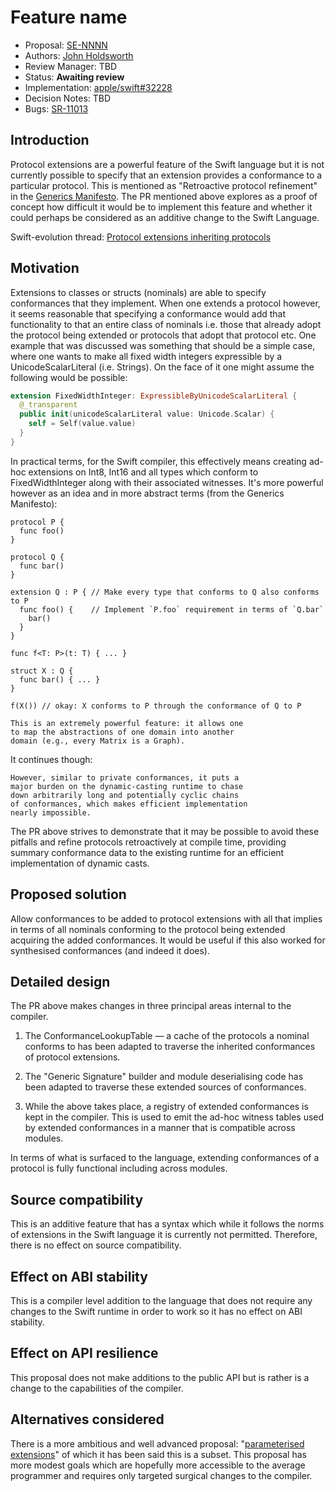 # Feature name

* Proposal: [SE-NNNN](0000-retroactive-protocol-refinement.md)
* Authors: [John Holdsworth](https://github.com/johnno1962)
* Review Manager: TBD
* Status: **Awaiting review**
* Implementation: [apple/swift#32228](https://github.com/apple/swift/pull/32228)
* Decision Notes: TBD
* Bugs: [SR-11013](https://bugs.swift.org/browse/SR-11013)

## Introduction

Protocol extensions are a powerful feature of the Swift language but it is not currently possible to specify that an extension provides a conformance to a particular protocol. This is mentioned as "Retroactive protocol refinement" in the [Generics Manifesto](https://github.com/apple/swift/blob/master/docs/GenericsManifesto.md#retroactive-protocol-refinement). The PR mentioned above explores as a proof of concept how difficult it would be to implement this feature and whether it could perhaps be considered as an additive change to the Swift Language.

Swift-evolution thread: [Protocol extensions inheriting protocols](https://forums.swift.org/t/protocol-extensions-inheriting-protocols/25491/8)

## Motivation

Extensions to classes or structs (nominals) are able to specify conformances that they implement. When one extends a protocol however, it seems reasonable that specifying a conformance would add that functionality to that an entire class of nominals i.e. those that already adopt the protocol being extended or protocols that adopt that protocol etc. One example that was discussed was something that should be a simple case, where one wants to make all fixed width integers expressible by a UnicodeScalarLiteral (i.e. Strings). On the face of it one might assume the following would be possible:

```Swift
extension FixedWidthInteger: ExpressibleByUnicodeScalarLiteral {
  @_transparent
  public init(unicodeScalarLiteral value: Unicode.Scalar) {
    self = Self(value.value)
  }
}
```
In practical terms, for the Swift compiler, this effectively means creating ad-hoc extensions on Int8, Int16 and all types which conform to FixedWidthInteger along with their associated witnesses. It's more powerful however as an idea and in more abstract terms (from the Generics Manifesto):

```
protocol P {
  func foo()
}

protocol Q {
  func bar()
}

extension Q : P { // Make every type that conforms to Q also conforms to P
  func foo() {    // Implement `P.foo` requirement in terms of `Q.bar`
    bar()
  }
}

func f<T: P>(t: T) { ... }

struct X : Q {
  func bar() { ... }
}

f(X()) // okay: X conforms to P through the conformance of Q to P
```
```
This is an extremely powerful feature: it allows one
to map the abstractions of one domain into another
domain (e.g., every Matrix is a Graph).
```
It continues though:

```
However, similar to private conformances, it puts a
major burden on the dynamic-casting runtime to chase
down arbitrarily long and potentially cyclic chains
of conformances, which makes efficient implementation
nearly impossible.
```
The PR above strives to demonstrate that it may be possible to avoid these pitfalls and refine protocols retroactively at compile time, providing summary conformance data to the existing runtime for an efficient implementation of dynamic casts.

## Proposed solution

Allow conformances to be added to protocol extensions with all that implies in terms of all nominals conforming to the protocol being extended acquiring the added conformances. It would be useful if this also worked for synthesised conformances (and indeed it does).

## Detailed design

The PR above makes changes in three principal areas internal to the compiler.

1)  The ConformanceLookupTable — a cache of the protocols a nominal conforms to has been adapted to traverse the inherited conformances of protocol extensions.

2) The "Generic Signature" builder and module deserialising code has been adapted to traverse these extended sources of conformances.

3) While the above takes place, a registry of extended conformances is kept in the compiler. This is used to emit the ad-hoc witness tables used by extended conformances in a manner that is compatible across modules.

In terms of what is surfaced to the language, extending conformances of a protocol is fully functional including across modules.

## Source compatibility

This is an additive feature that has a syntax which while it follows the norms of extensions in the Swift language it is currently not permitted. Therefore, there is no effect on source compatibility.

## Effect on ABI stability

This is a compiler level addition to the language that does not require any changes to the Swift runtime in order to work so it has no effect on ABI stability.

## Effect on API resilience

This proposal does not make additions to the public API but is rather is a change to the capabilities of the compiler.

## Alternatives considered

There is a more ambitious and well advanced proposal: "[parameterised extensions](https://github.com/apple/swift/pull/25263)" of which it has been said this is a subset. This proposal has more modest goals which are hopefully more accessible to the average programmer and requires only targeted surgical changes to the compiler.
